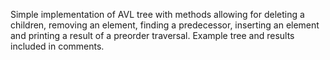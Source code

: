 Simple implementation of AVL tree with methods allowing for deleting a children, removing an element, finding a predecessor, inserting an element and printing a result of a preorder traversal. Example tree and results included in comments.